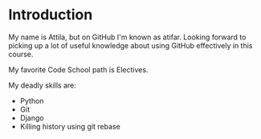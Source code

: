 Introduction
============

My name is Attila, but on GitHub I'm known as atifar. Looking forward to picking up a lot of useful knowledge about using GitHub effectively in this course.

My favorite Code School path is Electives.

My deadly skills are:

* Python
* Git
* Django
* Killing history using git rebase
